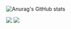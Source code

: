 ![Anurag's GitHub stats](https://github-readme-stats.vercel.app/api?username=talisonruan&sho_icons=true&theme=merko)
<div>
  <a href="https://www.linkedin.com/in/talison-ruan/" target="_blank"><img src="https://img.shields.io/badge/-LinkedIn-%230077B5?style=for-the-badge&logo=linkedin&logoColor=white" target="_blank"></a>
  <a href = "mailto:talisonruan2001@gmail.com"><img src="https://img.shields.io/badge/-Gmail-%23333?style=for-the-badge&logo=gmail&logoColor=white" target="_blank"></a>
</div>
